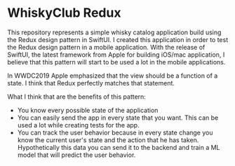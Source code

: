 # WhiskyClub Redux

This repository represents a simple whisky catalog application build using the Redux design pattern in SwiftUI. I created this application in order to test the Redux design pattern in a mobile application. With the release of SwiftUI, the latest framework from Apple for building iOS/mac application, I believe that this pattern will start to be used a lot in the mobile applications.

In WWDC2019 Apple emphasized that the view should be a function of a state. I think that Redux perfectly matches that statement.

What I think that are the benefits of this pattern:
* You know every possible state of the application
* You can easily send the app in every state that you want. This can be used a lot while creating tests for the app.
* You can track the user behavior because in every state change you know the current user's state and the action that he has taken. Hypothetically this data you can send it to the backend and train a ML model that will predict the user behavior.
